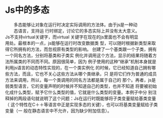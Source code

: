  # Js中的多态  
 
　　多态能够让对象在运行时决定实际调用的方法体。由于js是一种动  
　　态语言，支持运
行时绑定，讨论它的多态实际上并没有太大意义。  
Js不支持virtual关键字，而virtual
关键字在现在的js里面也不会有明显  
用处。最根本的一点，js能够在运行时改变数据类
型，可以随时根据新类型来取得它所拥有的方法，而忽视原有类型的影响。
创建了一个基类跟一个子类，拥有一个同名方法，分别将基类和子类实
例化并调用这个方法，显示的结果将随着方法所属类的不同而不同。原因很简单，因为
例子使用的这种“继承”机制本身就是利用js语言的动态特性实现的，在一个类实例化
的时候，它已经知道自己拥有哪些方法，而且，它也不关心这些方法从哪个类继承，只
是将它们作为普通的成员方法来调用，所以，每一个类调用的同名方法都是属于自己的
那个。再者，js是弱类型语言，它的变量声明的时候并不知道自己的类型，也并不知道
将要被初始化成什么类型，赋予它什么类型的值，它就是什么类型的变量。本例子中分
别注释掉的两段语句就说明了这个问题：Js在运行时既能够将子类变量赋给基类变量（
这个特性在C＋＋等语言中正是实现多态的关键），也可以将基类变量赋给子类变量（一
般在静态语言中不允许，因为缺少附加信息）。